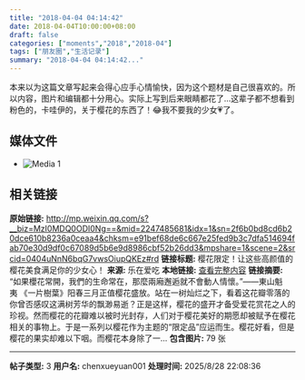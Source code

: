 ```yaml
---
title: "2018-04-04 04:14:42"
date: 2018-04-04T10:00:00+08:00
draft: false
categories: ["moments","2018","2018-04"]
tags: ["朋友圈","生活记录"]
summary: "2018-04-04 04:14:42..."
---
```


本来以为这篇文章写起来会得心应手心情愉快，因为这个题材是自己很喜欢的。所以内容，图片和编辑都十分用心。实际上写到后来眼睛都花了…这辈子都不想看到粉色的，卡哇伊的，关于樱花的东西了！😂我不要我的少女💗了。

## 媒体文件

- ![Media 1](/Moments/photos/2018-04-04/201804040414420.jpg)

## 相关链接

**原始链接:** http://mp.weixin.qq.com/s?__biz=MzI0MDQ0ODI0Ng==&mid=2247485681&idx=1&sn=2f6b0bd8cd6b20dce610b8236a0ceaa4&chksm=e91bef68de6c667e25fed9b3c7dfa514694fab70e30d9df0c67089d5b6e9d8986cbf52b26dd3&mpshare=1&scene=2&srcid=0404uNnN6bqG7vwsOiupQKEz#rd
**链接标题:** 樱花限定！让这些高颜值的樱花美食满足你的少女心！
**来源:** 乐在爱吃
**本地链接:** [查看完整内容](/link_content/2018/04/2018-04-04/link_content/)
**链接摘要:** “如果櫻花常開，我們的生命常在，那麼兩廂邂逅就不會動人情懷。”——東山魁夷 《一片樹葉》阳春三月正值樱花盛放。站在一树灿烂之下，看着这花瓣零落的你曾否感叹这满树芳华的飘渺易逝？正是这样，樱花的盛开才备受爱花赏花之人的珍视。然而樱花的花瓣难以被时光封存，人们对于樱花美好的期愿却被赋予在樱花相关的事物上。于是一系列以樱花作为主题的“限定品”应运而生。樱花好看，但是樱花的果实却难以下咽。而樱花本身除了一...
**包含图片:** 79 张

---

**帖子类型:** 3
**用户名:** chenxueyuan001
**处理时间:** 2025/8/28 22:08:36